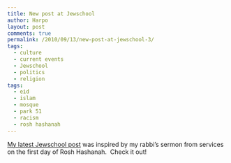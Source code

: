 ```yaml
---
title: New post at Jewschool
author: Harpo
layout: post
comments: true
permalink: /2010/09/13/new-post-at-jewschool-3/
tags:
  - culture
  - current events
  - Jewschool
  - politics
  - religion
tags:
  - eid
  - islam
  - mosque
  - park 51
  - racism
  - rosh hashanah
---
```

<a href="http://jewschool.com/2010/09/13/24003/how-can-you-sing-when-my-children-are-drowning/" target="_blank">My latest Jewschool post</a> was inspired by my rabbi&#8217;s sermon from services on the first day of Rosh Hashanah.  Check it out!